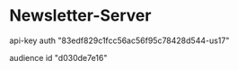﻿# Newsletter-Server

api-key auth
"83edf829c1fcc56ac56f95c78428d544-us17"

audience id
"d030de7e16"
